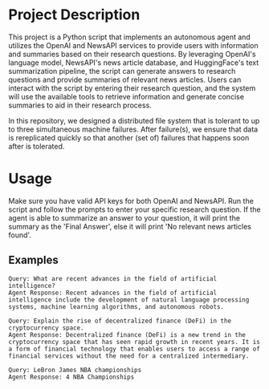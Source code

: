 # Project Description


This project is a Python script that implements an autonomous agent and utilizes the OpenAI and NewsAPI services to provide users with information and summaries based on their research questions. By leveraging OpenAI's language model, NewsAPI's news article database, and HuggingFace's text summarization pipeline, the script can generate answers to research questions and provide summaries of relevant news articles. Users can interact with the script by entering their research question, and the system will use the available tools to retrieve information and generate concise summaries to aid in their research process.

In this repository, we designed a distributed file system that is tolerant to up to three simultaneous machine failures. After failure(s), we ensure that data is rereplicated quickly so that another (set of) failures that happens soon after is tolerated.

# Usage
Make sure you have valid API keys for both OpenAI and NewsAPI. Run the script and follow the prompts to enter your specific research question. If the agent is able to summarize an answer to your question, it will print the summary as the 'Final Answer', else it will print 'No relevant news articles found'.

## Examples
    Query: What are recent advances in the field of artificial intelligence?
    Agent Response: Recent advances in the field of artificial intelligence include the development of natural language processing systems, machine learning algorithms, and autonomous robots.
    
    Query: Explain the rise of decentralized finance (DeFi) in the cryptocurrency space.
    Agent Response: Decentralized finance (DeFi) is a new trend in the cryptocurrency space that has seen rapid growth in recent years. It is a form of financial technology that enables users to access a range of financial services without the need for a centralized intermediary.
    
    Query: LeBron James NBA championships
    Agent Response: 4 NBA Championships
